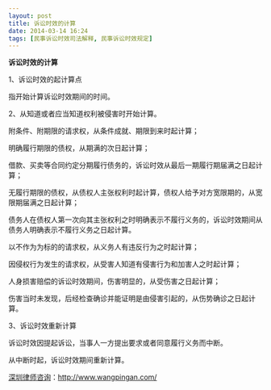 ```yaml
---
layout: post
title: 诉讼时效的计算
date: 2014-03-14 16:24
tags: [民事诉讼时效司法解释, 民事诉讼时效规定]
---
```

<strong>诉讼时效的计算</strong>

1、诉讼时效的起计算点

指开始计算诉讼时效期间的时间。

2、从知道或者应当知道权利被侵害时开始计算。

附条件、附期限的请求权，从条件成就、期限到来时起计算；

明确履行期限的债权，从期满的次日起计算；

借款、买卖等合同约定分期履行债务的，诉讼时效从最后一期履行期届满之日起计算；

无履行期限的债权，从债权人主张权利时起计算，债权人给予对方宽限期的，从宽限期届满之日起计算；

债务人在债权人第一次向其主张权利之时明确表示不履行义务的，诉讼时效期间从债务人明确表示不履行义务之日起计算。

以不作为为标的的请求权，从义务人有违反行为之时起计算；

因侵权行为发生的请求权，从受害人知道有侵害行为和加害人之时起计算；

人身损害赔偿的诉讼时效期间，伤害明显的，从受伤害之日起计算；

伤害当时未发现，后经检查确诊并能证明是由侵害引起的，从伤势确诊之日起计算。

3、诉讼时效重新计算

诉讼时效因提起诉讼，当事人一方提出要求或者同意履行义务而中断。

从中断时起，诉讼时效期间重新计算。

<a href="http://www.wangpingan.com/">深圳律师咨询</a>：<a href="http://www.wangpingan.com/">http://www.wangpingan.com/</a>

